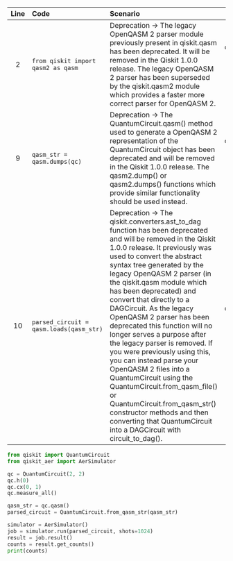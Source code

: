 | Line | Code | Scenario | Reference | Artifact | Refactoring |
| :--: | :--- | :------- | :-------: | :------- | :---------- |
| 2 | `from qiskit import qasm2 as qasm` | Deprecation -> The legacy OpenQASM 2 parser module previously present in qiskit.qasm has been deprecated. It will be removed in the Qiskit 1.0.0 release. The legacy OpenQASM 2 parser has been superseded by the qiskit.qasm2 module which provides a faster more correct parser for OpenQASM 2. | qrn_notax_ddbb--910c7d9a-1fa2-4f70-9635-3ff5a9209f24 | qiskit.qasm | |
| 9 | `qasm_str = qasm.dumps(qc)` | Deprecation -> The QuantumCircuit.qasm() method used to generate a OpenQASM 2 representation of the QuantumCircuit object has been deprecated and will be removed in the Qiskit 1.0.0 release. The qasm2.dump() or qasm2.dumps() functions which provide similar functionality should be used instead. | qrn_notax_ddbb--508fb6f3-cdfc-4b96-ad81-f550801dbe2f | qiskit.qasm | `qasm_str = qc.qasm()` |
| 10 | `parsed_circuit = qasm.loads(qasm_str)` | Deprecation -> The qiskit.converters.ast_to_dag function has been deprecated and will be removed in the Qiskit 1.0.0 release. It previously was used to convert the abstract syntax tree generated by the legacy OpenQASM 2 parser (in the qiskit.qasm module which has been deprecated) and convert that directly to a DAGCircuit. As the legacy OpenQASM 2 parser has been deprecated this function will no longer serves a purpose after the legacy parser is removed. If you were previously using this, you can instead parse your OpenQASM 2 files into a QuantumCircuit using the QuantumCircuit.from_qasm_file() or QuantumCircuit.from_qasm_str() constructor methods and then converting that QuantumCircuit into a DAGCircuit with circuit_to_dag(). | qrn_notax_ddbb--e6569a55-d255-4f0b-8b49-1e0efd89380a | qiskit.qasm | `parsed_circuit = QuantumCircuit.from_qasm_str(qasm_str)` |


```python
from qiskit import QuantumCircuit
from qiskit_aer import AerSimulator

qc = QuantumCircuit(2, 2)
qc.h(0)
qc.cx(0, 1)
qc.measure_all()

qasm_str = qc.qasm()
parsed_circuit = QuantumCircuit.from_qasm_str(qasm_str)

simulator = AerSimulator()
job = simulator.run(parsed_circuit, shots=1024)
result = job.result()
counts = result.get_counts()
print(counts)
```